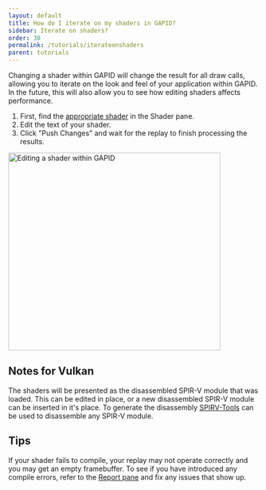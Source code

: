 ```yaml
---
layout: default
title: How do I iterate on my shaders in GAPID?
sidebar: Iterate on shaders?
order: 30
permalink: /tutorials/iterateonshaders
parent: tutorials
---
```


Changing a shader within GAPID will change the result for all draw calls, allowing you to iterate on the look and feel of your application within GAPID. In the future, this will also allow you to see how editing shaders affects performance.

1. First, find the [appropriate shader](../tutorials/seeboundshaders) in the Shader pane.
2. Edit the text of your shader.
3. Click "Push Changes" and wait for the replay to finish processing the results.

<img src="../images/gles/shaders.png" alt="Editing a shader within GAPID" width="426" height="397">

## Notes for Vulkan
The shaders will be presented as the disassembled SPIR-V module that was loaded. This can be edited in place, or a new disassembled SPIR-V module can be inserted in it's place. To generate the disassembly [SPIRV-Tools](SPIRV-Tools) can be used to disassemble any SPIR-V module.

## Tips

If your shader fails to compile, your replay may not operate correctly and you may get an empty framebuffer. To see if you have introduced any compile errors, refer to the [Report pane](..inspect/report) and fix any issues that show up.

[SPIRV-Tools]: https://github.com/khronosgroup/spirv-tools
